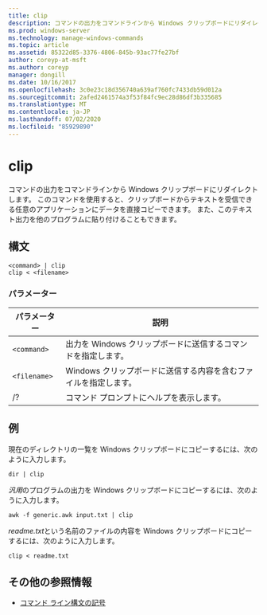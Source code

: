 ```yaml
---
title: clip
description: コマンドの出力をコマンドラインから Windows クリップボードにリダイレクトする、clip コマンドの参照記事。
ms.prod: windows-server
ms.technology: manage-windows-commands
ms.topic: article
ms.assetid: 85322d85-3376-4806-845b-93ac77fe27bf
author: coreyp-at-msft
ms.author: coreyp
manager: dongill
ms.date: 10/16/2017
ms.openlocfilehash: 3c0e23c18d356740a639af760fc7433db59d012a
ms.sourcegitcommit: 2afed2461574a3f53f84fc9ec28d86df3b335685
ms.translationtype: MT
ms.contentlocale: ja-JP
ms.lasthandoff: 07/02/2020
ms.locfileid: "85929890"
---
```

# <a name="clip"></a>clip

コマンドの出力をコマンドラインから Windows クリップボードにリダイレクトします。 このコマンドを使用すると、クリップボードからテキストを受信できる任意のアプリケーションにデータを直接コピーできます。 また、このテキスト出力を他のプログラムに貼り付けることもできます。

## <a name="syntax"></a>構文

```
<command> | clip
clip < <filename>
```

### <a name="parameters"></a>パラメーター

| パラメーター | 説明 |
| --------- | ----------- |
| `<command>` | 出力を Windows クリップボードに送信するコマンドを指定します。 |
| `<filename>` | Windows クリップボードに送信する内容を含むファイルを指定します。 |
| /? | コマンド プロンプトにヘルプを表示します。 |

## <a name="examples"></a>例

現在のディレクトリの一覧を Windows クリップボードにコピーするには、次のように入力します。

```
dir | clip
```

*汎用*のプログラムの出力を Windows クリップボードにコピーするには、次のように入力します。

```
awk -f generic.awk input.txt | clip
```

*readme.txt*という名前のファイルの内容を Windows クリップボードにコピーするには、次のように入力します。

```
clip < readme.txt
```

## <a name="additional-references"></a>その他の参照情報

- [コマンド ライン構文の記号](command-line-syntax-key.md)